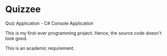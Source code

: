 # Quizzee
Quiz Application - C# Console Application

This is my first-ever programming project. Hence, the source code doesn't look good.

This is an academic requirement.
